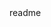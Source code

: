 <snippet>
  <content><![CDATA[
# ${1:Análise da Ferramenta FDTK}
Análise das ferramentas da distribuição FDTK, no âmbito forense.
## Índice
Documentação incluindo:
- Introdução
- Referencial Teórico
- Metodologia
- Resultados
## Contribuidores
oliveiramichael
## Notas
Repositório utilizado para controle de documentação apenas para aprendizado da ferramenta git.
]]></content>
  <tabTrigger>readme</tabTrigger>
</snippet>
